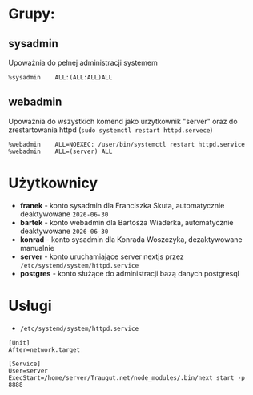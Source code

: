 # Grupy:
## sysadmin 
Upoważnia do pełnej administracji systemem
```
%sysadmin    ALL:(ALL:ALL)ALL
```
## webadmin 
Upoważnia do wszystkich komend jako urzytkownik "server" oraz do zrestartowania httpd (`sudo systemctl restart httpd.servece`)
```
%webadmin    ALL=NOEXEC: /user/bin/systemctl restart httpd.service
%webadmin    ALL=(server) ALL
```

# Użytkownicy
- **franek** - konto sysadmin dla Franciszka Skuta, automatycznie deaktywowane `2026-06-30`
- **bartek** - konto webadmin dla Bartosza Wiaderka, automatycznie deaktywowane `2026-06-30`
- **konrad** - konto sysadmin dla Konrada Woszczyka, dezaktywowane manualnie
- **server** - konto uruchamiające server nextjs przez `/etc/systemd/system/httpd.service`
- **postgres** - konto służące do administracji bazą danych postgresql

# Usługi
- `/etc/systemd/system/httpd.service`
```
[Unit]
After=network.target

[Service]
User=server
ExecStart=/home/server/Traugut.net/node_modules/.bin/next start -p 8888
```

#  

